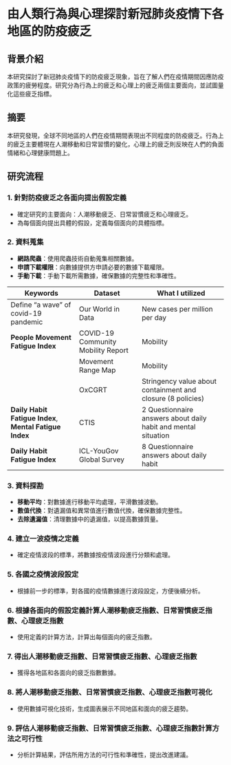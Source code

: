 # 由人類行為與心理探討新冠肺炎疫情下各地區的防疫疲乏

## 背景介紹
本研究探討了新冠肺炎疫情下的防疫疲乏現象，旨在了解人們在疫情期間因應防疫政策的疲勞程度。研究分為行為上的疲乏和心理上的疲乏兩個主要面向，並試圖量化這些疲乏指標。

## 摘要
本研究發現，全球不同地區的人們在疫情期間表現出不同程度的防疫疲乏。行為上的疲乏主要體現在人潮移動和日常習慣的變化，心理上的疲乏則反映在人們的負面情緒和心理健康問題上。

## 研究流程

### 1. 針對防疫疲乏之各面向提出假設定義
- 確定研究的主要面向：人潮移動疲乏、日常習慣疲乏和心理疲乏。
- 為每個面向提出具體的假設，定義每個面向的具體指標。

### 2. 資料蒐集
- **網路爬蟲**：使用爬蟲技術自動蒐集相關數據。
- **申請下載權限**：向數據提供方申請必要的數據下載權限。
- **手動下載**：手動下載所需數據，確保數據的完整性和準確性。

| Keywords                          | Dataset                                 | What I utilized                                                |
|-----------------------------------|-----------------------------------------|----------------------------------------------------------------|
| Define “a wave” of covid-19 pandemic | Our World in Data                      | New cases per million per day                                  |
| **People Movement Fatigue Index** | COVID-19 Community Mobility Report      | Mobility                                                       |
|                                   | Movement Range Map                      | Mobility                                                       |
|                                   | OxCGRT                                  | Stringency value about containment and closure (8 policies)    |
| **Daily Habit Fatigue Index**, **Mental Fatigue Index** | CTIS                                  | 2 Questionnaire answers about daily habit and mental situation |
| **Daily Habit Fatigue Index**     | ICL-YouGov Global Survey                | 8 Questionnaire answers about daily habit                      |



### 3. 資料探勘
- **移動平均**：對數據進行移動平均處理，平滑數據波動。
- **數值代換**：對遺漏值和異常值進行數值代換，確保數據完整性。
- **去除遺漏值**：清理數據中的遺漏值，以提高數據質量。

### 4. 建立一波疫情之定義
- 確定疫情波段的標準，將數據按疫情波段進行分類和處理。

### 5. 各國之疫情波段設定
- 根據前一步的標準，對各國的疫情數據進行波段設定，方便後續分析。

### 6. 根據各面向的假設定義計算人潮移動疲乏指數、日常習慣疲乏指數、心理疲乏指數
- 使用定義的計算方法，計算出每個面向的疲乏指數。

### 7. 得出人潮移動疲乏指數、日常習慣疲乏指數、心理疲乏指數
- 獲得各地區和各面向的疲乏指數數據。

### 8. 將人潮移動疲乏指數、日常習慣疲乏指數、心理疲乏指數可視化
- 使用數據可視化技術，生成圖表展示不同地區和面向的疲乏趨勢。

### 9. 評估人潮移動疲乏指數、日常習慣疲乏指數、心理疲乏指數計算方法之可行性
- 分析計算結果，評估所用方法的可行性和準確性，提出改進建議。

